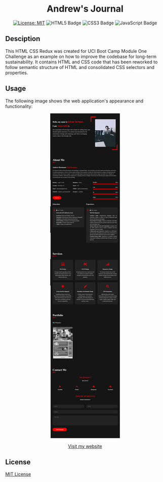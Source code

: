 <div align="center">

# Andrew's Journal

[![License: MIT](https://img.shields.io/badge/License-MIT-yellow.svg)](https://opensource.org/licenses/MIT)
![HTML5 Badge](https://img.shields.io/badge/HTML5-E34F26?logo=html5&logoColor=fff&style=flat)
![CSS3 Badge](https://img.shields.io/badge/CSS3-1572B6?logo=css3&logoColor=fff&style=flat)
 ![JavaScript Badge](https://img.shields.io/badge/JavaScript-F7DF1E?logo=javascript&logoColor=000&style=flat)

</div>

## Desciption 

This HTML CSS Redux was created for UCI Boot Camp Module One Challenge as an example on how to improve the codebase for long-term sustainability. It contains HTML and CSS code that has been reworked to follow semantic structure of HTML and consolidated CSS selectors and properties.  

## Usage

The following image shows the web application's appearance and functionality: 

<div align="center">

![alt text](./assets/images/screenshot2.png)

[Visit my website](https://haartmuhn.github.io/andrews-journal/)

</div>

## License 

[MIT License](https://opensource.org/licenses/MIT)

